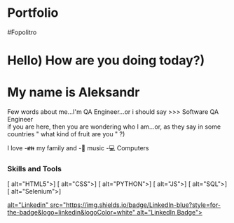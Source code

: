 # Portfolio
#Fopolitro
<div id="header" alighn="center"> 
  <h1> Hello) How are you doing today?) </h1>
  <h1> My name is Aleksandr </h1>
</div>

<div>
  Few words about me...I'm QA Engineer...or i should say >>> Software QA Engineer 
</div>
<div>
  if you are here, then you are wondering who I am...or, as they say in some countries " what kind of fruit are you " ?) 
</div>

I love
-:family: my family and -🎵 music
-:computer: Computers 

### Skills and Tools
[<img align="left"> alt="HTML5">]
[<img align="left"> alt="CSS">]
[<img align="left"> alt="PYTHON">]
[<img align="left"> alt="JS">]
[<img align="left"> alt="SQL">]
[<img align="left"> alt="Selenium">]

[<img align="left"> alt="Linkedin" src="https://img.shields.io/badge/LinkedIn-blue?style=for-the-badge&logo=linkedin&logoColor=white" alt="LinkedIn Badge">][linkedin]


[linkedin]: https://www.linkedin.com/in/aleksandrguz/

